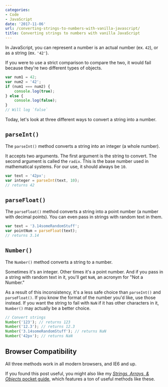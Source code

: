 ```yaml
---
categories:
- Code
- JavaScript
date: '2017-11-06'
url: /converting-strings-to-numbers-with-vanilla-javascript/
title: Converting strings to numbers with vanilla JavaScript
---
```


In JavaScript, you can represent a number is an actual number (ex. `42`), or as a string (ex. `'42'`).

If you were to use a strict comparison to compare the two, it would fail because they're two different types of objects.

```js
var num1 = 42;
var num2 = '42';
if (num1 === num2) {
    console.log(true);
} else {
    console.log(false);
}
// Will log `false`
```

Today, let's look at three different ways to convert a string into a number.

## `parseInt()`

The `parseInt()` method converts a string into an integer (a whole number).

It accepts two arguments. The first argument is the string to convert. The second argument is called the `radix`. This is the base number used in mathematical systems. For our use, it should always be `10`.

```js
var text = '42px';
var integer = parseInt(text, 10);
// returns 42
```

## `parseFloat()`

The `parseFloat()` method converts a string into a point number (a number with decimal points). You can even pass in strings with random text in them.

```js
var text = '3.14someRandomStuff';
var pointNum = parseFloat(text);
// returns 3.14
```

## `Number()`

The `Number()` method converts a string to a number.

Sometimes it's an integer. Other times it's a point number. And if you pass in a string with random text in it, you'll get `NaN`, an acronym for "Not a Number."

As a result of this inconsistency, it's a less safe choice than `parseInt()` and `parseFloat()`. If you know the format of the number you'd like, use those instead. If you want the string to fail with `NaN` if it has other characters in it, `Number()` may actually be a better choice.

```js
// Convert strings
Number('123'); // returns 123
Number('12.3'); // returns 12.3
Number('3.14someRandomStuff'); // returns NaN
Number('42px'); // returns NaN
```

## Browser Compatibility

All three methods work in all modern browsers, and IE6 and up.

If you found this post useful, you might also like my [*Strings, Arrays, & Objects* pocket guide](/guides/string-array-and-object-manipulation/), which features a ton of useful methods like these.